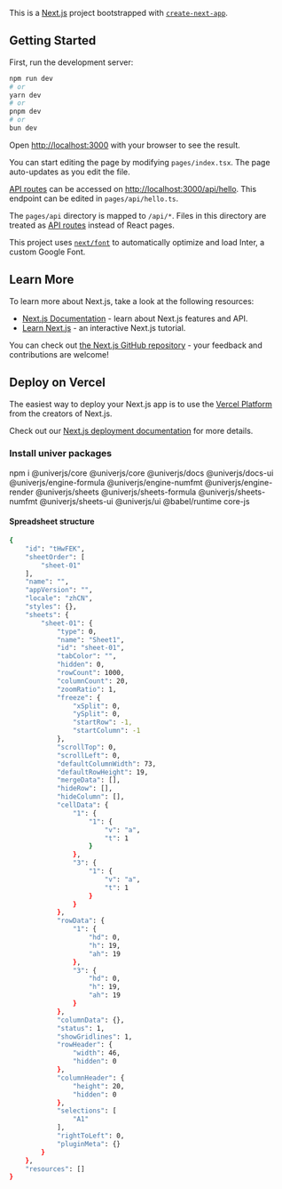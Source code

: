 This is a [Next.js](https://nextjs.org/) project bootstrapped with [`create-next-app`](https://github.com/vercel/next.js/tree/canary/packages/create-next-app).

## Getting Started

First, run the development server:

```bash
npm run dev
# or
yarn dev
# or
pnpm dev
# or
bun dev
```

Open [http://localhost:3000](http://localhost:3000) with your browser to see the result.

You can start editing the page by modifying `pages/index.tsx`. The page auto-updates as you edit the file.

[API routes](https://nextjs.org/docs/api-routes/introduction) can be accessed on [http://localhost:3000/api/hello](http://localhost:3000/api/hello). This endpoint can be edited in `pages/api/hello.ts`.

The `pages/api` directory is mapped to `/api/*`. Files in this directory are treated as [API routes](https://nextjs.org/docs/api-routes/introduction) instead of React pages.

This project uses [`next/font`](https://nextjs.org/docs/basic-features/font-optimization) to automatically optimize and load Inter, a custom Google Font.

## Learn More

To learn more about Next.js, take a look at the following resources:

- [Next.js Documentation](https://nextjs.org/docs) - learn about Next.js features and API.
- [Learn Next.js](https://nextjs.org/learn) - an interactive Next.js tutorial.

You can check out [the Next.js GitHub repository](https://github.com/vercel/next.js/) - your feedback and contributions are welcome!

## Deploy on Vercel

The easiest way to deploy your Next.js app is to use the [Vercel Platform](https://vercel.com/new?utm_medium=default-template&filter=next.js&utm_source=create-next-app&utm_campaign=create-next-app-readme) from the creators of Next.js.

Check out our [Next.js deployment documentation](https://nextjs.org/docs/deployment) for more details.

### Install univer packages
npm i @univerjs/core @univerjs/core @univerjs/docs @univerjs/docs-ui @univerjs/engine-formula @univerjs/engine-numfmt @univerjs/engine-render @univerjs/sheets @univerjs/sheets-formula @univerjs/sheets-numfmt @univerjs/sheets-ui @univerjs/ui @babel/runtime core-js

#### Spreadsheet structure
```sh
{
    "id": "tHwFEK",
    "sheetOrder": [
        "sheet-01"
    ],
    "name": "",
    "appVersion": "",
    "locale": "zhCN",
    "styles": {},
    "sheets": {
        "sheet-01": {
            "type": 0,
            "name": "Sheet1",
            "id": "sheet-01",
            "tabColor": "",
            "hidden": 0,
            "rowCount": 1000,
            "columnCount": 20,
            "zoomRatio": 1,
            "freeze": {
                "xSplit": 0,
                "ySplit": 0,
                "startRow": -1,
                "startColumn": -1
            },
            "scrollTop": 0,
            "scrollLeft": 0,
            "defaultColumnWidth": 73,
            "defaultRowHeight": 19,
            "mergeData": [],
            "hideRow": [],
            "hideColumn": [],
            "cellData": {
                "1": {
                    "1": {
                        "v": "a",
                        "t": 1
                    }
                },
                "3": {
                    "1": {
                        "v": "a",
                        "t": 1
                    }
                }
            },
            "rowData": {
                "1": {
                    "hd": 0,
                    "h": 19,
                    "ah": 19
                },
                "3": {
                    "hd": 0,
                    "h": 19,
                    "ah": 19
                }
            },
            "columnData": {},
            "status": 1,
            "showGridlines": 1,
            "rowHeader": {
                "width": 46,
                "hidden": 0
            },
            "columnHeader": {
                "height": 20,
                "hidden": 0
            },
            "selections": [
                "A1"
            ],
            "rightToLeft": 0,
            "pluginMeta": {}
        }
    },
    "resources": []
}
```